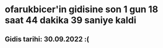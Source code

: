 # ofarukbicer'in gidisine son 1 gun 18 saat 44 dakika 39 saniye kaldi

## Gidis tarihi: 30.09.2022 :(